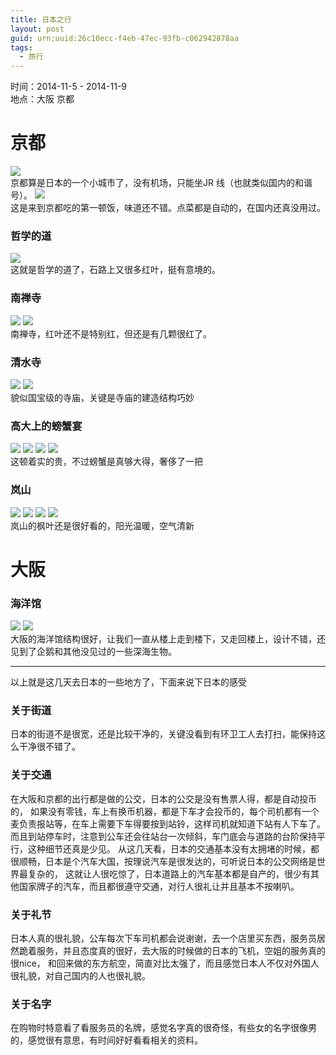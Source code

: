 ```yaml
---
title: 日本之行
layout: post
guid: urn:uuid:26c10ecc-f4eb-47ec-93fb-c062942878aa
tags:
  - 旅行
---
```


时间：2014-11-5 - 2014-11-9  
地点：大阪 京都

# 京都
![](http://7u2flg.com1.z0.glb.clouddn.com/IMG_0760.JPG?imageView/2/w/400)   
京都算是日本的一个小城市了，没有机场，只能坐JR 线（也就类似国内的和谐号）。
![](http://7u2flg.com1.z0.glb.clouddn.com/IMG_1326.JPG?imageView/2/w/400)   
这是来到京都吃的第一顿饭，味道还不错。点菜都是自动的，在国内还真没用过。
### 哲学的道
![](http://7u2flg.com1.z0.glb.clouddn.com/IMG_0776.JPG?imageView/2/w/400)   
这就是哲学的道了，石路上又很多红叶，挺有意境的。    
### 南禅寺
![](http://7u2flg.com1.z0.glb.clouddn.com/IMG_0796.JPG?imageView/2/w/400)
![](http://7u2flg.com1.z0.glb.clouddn.com/IMG_0801.jpg?imageView/2/w/400)   
南禅寺，红叶还不是特别红，但还是有几颗很红了。
### 清水寺
![](http://7u2flg.com1.z0.glb.clouddn.com/IMG_1494.JPG?imageView/2/w/400)
![](http://7u2flg.com1.z0.glb.clouddn.com/IMG_1495.JPG?imageView/2/w/400)   
貌似国宝级的寺庙，关键是寺庙的建造结构巧妙
### 高大上的螃蟹宴
![](http://7u2flg.com1.z0.glb.clouddn.com/IMG_0892.JPG?imageView/2/w/400)
![](http://7u2flg.com1.z0.glb.clouddn.com/IMG_0889.JPG?imageView/2/w/400)
![](http://7u2flg.com1.z0.glb.clouddn.com/IMG_0879.JPG?imageView/2/w/400)
![](http://7u2flg.com1.z0.glb.clouddn.com/IMG_1515.JPG?imageView/2/w/400)    
这顿着实的贵，不过螃蟹是真够大得，奢侈了一把
### 岚山
![](http://7u2flg.com1.z0.glb.clouddn.com/IMG_0933.JPG?imageView/2/w/400)
![](http://7u2flg.com1.z0.glb.clouddn.com/IMG_0934.JPG?imageView/2/w/400)
![](http://7u2flg.com1.z0.glb.clouddn.com/IMG_1681.JPG?imageView/2/w/400)
![](http://7u2flg.com1.z0.glb.clouddn.com/IMGP2010.JPG?imageView/2/w/400)   
岚山的枫叶还是很好看的，阳光温暖，空气清新
# 大阪
### 海洋馆
![](http://7u2flg.com1.z0.glb.clouddn.com/IMG_1694.JPG?imageView/2/w/400)
![](http://7u2flg.com1.z0.glb.clouddn.com/IMG_1706.JPG?imageView/2/w/400)   
大阪的海洋馆结构很好，让我们一直从楼上走到楼下，又走回楼上，设计不错，还见到了企鹅和其他没见过的一些深海生物。

---

以上就是这几天去日本的一些地方了，下面来说下日本的感受
### 关于街道
日本的街道不是很宽，还是比较干净的，关键没看到有环卫工人去打扫，能保持这么干净很不错了。
### 关于交通
在大阪和京都的出行都是做的公交，日本的公交是没有售票人得，都是自动投币的，
如果没有零钱，车上有换币机器，都是下车才会投币的，每个司机都有一个麦负责报站等，在车上需要下车得要按到站铃，这样司机就知道下站有人下车了。
而且到站停车时，注意到公车还会往站台一次倾斜，车门底会与道路的台阶保持平行，这种细节还真是少见。
从这几天看，日本的交通基本没有太拥堵的时候，都很顺畅，日本是个汽车大国，按理说汽车是很发达的，可听说日本的公交网络是世界最复杂的，
这就让人很吃惊了，日本道路上的汽车基本都是自产的，很少有其他国家牌子的汽车，而且都很遵守交通，对行人很礼让并且基本不按喇叭。
### 关于礼节
日本人真的很礼貌，公车每次下车司机都会说谢谢，去一个店里买东西，服务员居然跪着服务，并且态度真的很好，去大阪的时候做的日本的飞机，空姐的服务真的很nice，
和回来做的东方航空，简直对比太强了，而且感觉日本人不仅对外国人很礼貌，对自己国内的人也很礼貌。
### 关于名字
在购物时特意看了看服务员的名牌，感觉名字真的很奇怪，有些女的名字很像男的，感觉很有意思，有时间好好看看相关的资料。


